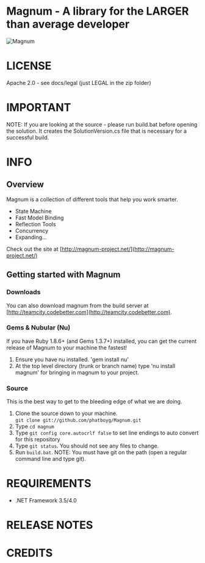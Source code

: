 Magnum - A library for the LARGER than average developer
=======

![Magnum](https://raw.githubusercontent.com/phatboyg/Magnum/master/docs/logo/magnum_logo.png "Magnum - For the LARGER than average developer")

# LICENSE
Apache 2.0 - see docs/legal (just LEGAL in the zip folder)

# IMPORTANT
NOTE: If you are looking at the source - please run build.bat before opening the solution. It creates the SolutionVersion.cs file that is necessary for a successful build.

# INFO
## Overview
Magnum is a collection of different tools that help you work smarter.  
  
* State Machine  
* Fast Model Binding  
* Reflection Tools  
* Concurrency  
* Expanding...  

Check out the site at [http://magnum-project.net/](http://magnum-project.net/)  
  
## Getting started with Magnum
### Downloads
You can also download magnum from the build server at [http://teamcity.codebetter.com](http://teamcity.codebetter.com).
  
### Gems & Nubular (Nu)  
If you have Ruby 1.8.6+ (and Gems 1.3.7+) installed, you can get the current release of Magnum to your machine the fastest!  
  
1. Ensure you have nu installed. 'gem install nu'  
2. At the top level directory (trunk or branch name) type 'nu install magnum' for bringing in magnum to your project.  
  
### Source
This is the best way to get to the bleeding edge of what we are doing.  

1. Clone the source down to your machine.  
  `git clone git://github.com/phatboyg/Magnum.git`  
2. Type `cd magnum`  
3. Type `git config core.autocrlf false` to set line endings to auto convert for this repository  
4. Type `git status`. You should not see any files to change.
5. Run `build.bat`. NOTE: You must have git on the path (open a regular command line and type git).  
  
# REQUIREMENTS
* .NET Framework 3.5/4.0  
  
# RELEASE NOTES
  
# CREDITS
  
